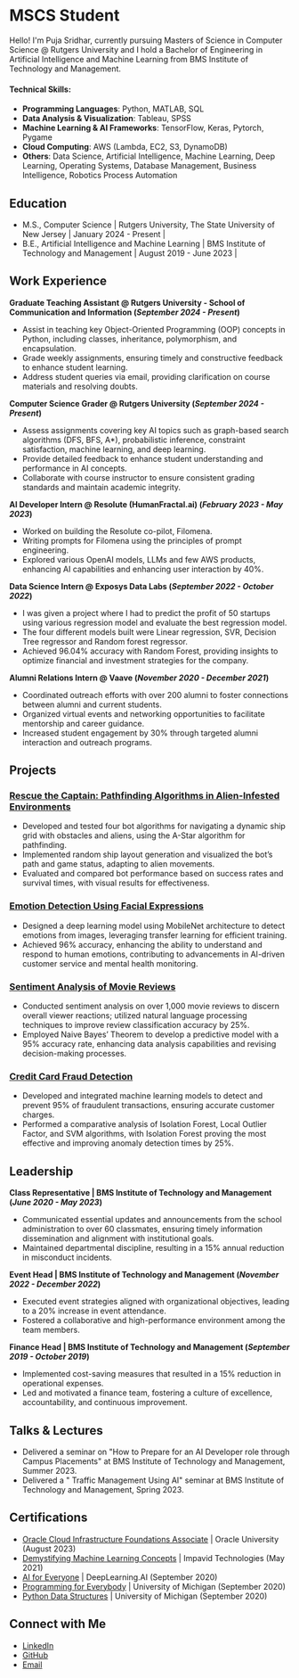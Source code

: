 # MSCS Student
Hello! I'm Puja Sridhar, currently pursuing Masters of Science in Computer Science @ Rutgers University and I hold a Bachelor of Engineering in Artificial Intelligence and Machine Learning from BMS Institute of Technology and Management.

#### Technical Skills:
- **Programming Languages**: Python, MATLAB, SQL
- **Data Analysis & Visualization**: Tableau, SPSS
- **Machine Learning & AI Frameworks**: TensorFlow, Keras, Pytorch, Pygame
- **Cloud Computing**: AWS (Lambda, EC2, S3, DynamoDB)
- **Others**: Data Science, Artificial Intelligence, Machine Learning, Deep Learning, Operating Systems, Database Management, Business Intelligence, Robotics Process Automation 

## Education

- M.S., Computer Science | Rutgers University, The State University of New Jersey | January 2024 - Present |
- B.E., Artificial Intelligence and Machine Learning | BMS Institute of Technology and Management | August 2019 - June 2023 |

## Work Experience

**Graduate Teaching Assistant @ Rutgers University - School of Communication and Information (_September 2024 - Present_)**
- Assist in teaching key Object-Oriented Programming (OOP) concepts in Python, including classes, inheritance, polymorphism, and encapsulation.
- Grade weekly assignments, ensuring timely and constructive feedback to enhance student learning.
- Address student queries via email, providing clarification on course materials and resolving doubts.
  
**Computer Science Grader @ Rutgers University (_September 2024 - Present_)**
- Assess assignments covering key AI topics such as graph-based search algorithms (DFS, BFS, A*), probabilistic inference, constraint satisfaction, machine learning, and deep learning.
- Provide detailed feedback to enhance student understanding and performance in AI concepts.
- Collaborate with course instructor to ensure consistent grading standards and maintain academic integrity.

**AI Developer Intern @ Resolute (HumanFractal.ai) (_February 2023 - May 2023_)**                                    
- Worked on building the Resolute co-pilot, Filomena.
- Writing prompts for Filomena using the principles of prompt engineering.
- Explored various OpenAI models, LLMs and few AWS products, enhancing AI capabilities and enhancing user interaction by 40%.

**Data Science Intern @ Exposys Data Labs (_September 2022 - October 2022_)** <br>
- I was given a project where I had to predict the profit of 50 startups using various regression model and evaluate the best regression model.
- The four different models built were Linear regression, SVR, Decision Tree regressor and Random forest regressor.
- Achieved 96.04% accuracy with Random Forest, providing insights to optimize financial and investment strategies for the company.

**Alumni Relations Intern @ Vaave (_November 2020 - December 2021_)** <br>
- Coordinated outreach efforts with over 200 alumni to foster connections between alumni and current students.
- Organized virtual events and networking opportunities to facilitate mentorship and career guidance.
- Increased student engagement by 30% through targeted alumni interaction and outreach programs.


## Projects

### [Rescue the Captain: Pathfinding Algorithms in Alien-Infested Environments](https://github.com/PujaSridhar/AI-Project1/tree/main)
- Developed and tested four bot algorithms for navigating a dynamic ship grid with obstacles and aliens, using the A-Star algorithm for pathfinding.
- Implemented random ship layout generation and visualized the bot’s path and game status, adapting to alien movements.
- Evaluated and compared bot performance based on success rates and survival times, with visual results for effectiveness.

### [Emotion Detection Using Facial Expressions](https://github.com/PujaSridhar/Emotion-Recognition-using-Facial-Expressions)
- Designed a deep learning model using MobileNet architecture to detect emotions from images, leveraging transfer learning for efficient training.
- Achieved 96% accuracy, enhancing the ability to understand and respond to human emotions, contributing to advancements in AI-driven customer service and mental health monitoring.

### [Sentiment Analysis of Movie Reviews](https://github.com/PujaSridhar/Sentiment-analysis-of-movie-reviews)
- Conducted sentiment analysis on over 1,000 movie reviews to discern overall viewer reactions; utilized natural language processing techniques to improve review classification accuracy by 25%.
- Employed Naive Bayes’ Theorem to develop a predictive model with a 95% accuracy rate, enhancing data analysis capabilities and revising decision-making processes.

### [Credit Card Fraud Detection](https://github.com/PujaSridhar/Credit_Card_Fraud_Detection)
- Developed and integrated machine learning models to detect and prevent 95% of fraudulent transactions, ensuring accurate customer charges.
- Performed a comparative analysis of Isolation Forest, Local Outlier Factor, and SVM algorithms, with Isolation Forest proving the most effective and improving anomaly detection times by 25%.


## Leadership
**Class Representative | BMS Institute of Technology and Management (_June 2020 - May 2023_)**
- Communicated essential updates and announcements from the school administration to over 60 classmates, ensuring timely information dissemination and alignment with institutional goals.
- Maintained departmental discipline, resulting in a 15% annual reduction in misconduct incidents.
  
**Event Head | BMS Institute of Technology and Management (_November 2022 - December 2022_)**
- Executed event strategies aligned with organizational objectives, leading to a 20% increase in event attendance.
- Fostered a collaborative and high-performance environment among the team members.

**Finance Head | BMS Institute of Technology and Management (_September 2019 - October 2019_)**
- Implemented cost-saving measures that resulted in a 15% reduction in operational expenses.
- Led and motivated a finance team, fostering a culture of excellence, accountability, and continuous improvement.
  
## Talks & Lectures
- Delivered a seminar on "How to Prepare for an AI Developer role through Campus Placements" at BMS Institute of Technology and Management, Summer 2023.
- Delivered a " Traffic Management Using AI" seminar at BMS Institute of Technology and Management, Spring 2023.

## Certifications
- [Oracle Cloud Infrastructure Foundations Associate](https://drive.google.com/file/d/1HiIjc0MNB5iEeUawWgNuQVs051v2f7mu/view?usp=sharing) | Oracle University (August 2023)
- [Demystifying Machine Learning Concepts](https://drive.google.com/file/d/1rP8fQXfc1Q8gB6MNXZPyHo2wY9JhZfRU/view?usp=sharing) | Impavid Technologies (May 2021)
- [AI for Everyone](https://coursera.org/share/7c044a28fe65edc8d23c984ab3c51a50) | DeepLearning.AI (September 2020)
- [Programming for Everybody](https://coursera.org/share/eb846c2ec1f83b2472db7c5efe0ce4da) | University of Michigan (September 2020)
- [Python Data Structures](https://coursera.org/share/c5f8756b5e841c310c431b27d2057b20) | University of Michigan (September 2020)

## Connect with Me
- [LinkedIn](https://www.linkedin.com/in/pujasridhar)
- [GitHub](https://github.com/pujasridhar)
- [Email](mailto:pujasridhar28@gmail.com)  
